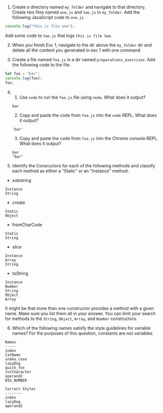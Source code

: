 1. Create a directory named `my_folder` and navigate to that directory. Create two files named `one.js` and `two.js` in `my_folder`. Add the following JavaScript code to `one.js`

```JavaScript
console.log("this is file one");
```

Add some code to `two.js` that logs `this is file two`.

2. When you finish Exc 1, navigate to the dir above the `my_folder` dir and delete all the content you generated in exc 1 with one command

3. Create a file named `foo.js` in a dir named `preparations_exercises`. Add the following code to the file.

```JavaScript
let foo = "bar";
console.log(foo);
foo;
```

4.  1. Use `node` to run the `foo.js` file using `node`. What does it output?

    ```
    bar
    ```

    2. Copy and paste the code from `foo.js` into the `node` REPL. What does it output?

    ```
    'bar'
    ```

    3. Copy and paste the code from `foo.js` into the Chrome console REPL. What does it output?

    ```
    bar
    "bar"
    ```

5.  Identify the Consructors for each of the following methods and classify each method as either a "Static" or an "Instance" method:

- substring

```
Instance
String
```

- create

```
Static
Object
```

- fromCharCode

```
Static
String
```

- slice

```
Instance
Array
String
```

- toString

```
Instance
Number
String
Object
Array
```

It might be that more than one constructor provides a method with a given name. Make sure you list them all in your answer. You can limit your search for methods to the `String`, `Object`, `Array`, and `Number` constructors.

6. Which of the following names satisfy the style guidelines for variable names? For the purposes of this question, constants are not variables.

```
Names
-----
index
CatName
snake_case
lazyDog
quick_fox
1stCharacter
operand2
BIG_NUMBER
```

```
Correct Styles
--------
index
lazyDog
operand2
```
